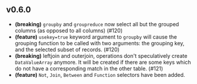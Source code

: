 ## v0.6.0

- **(breaking)** `groupby` and `groupreduce` now select all but the grouped columns (as opposed to all columns) (#120)
- **(feature)** `usekey=true` keyword argument to `groupby` will cause the grouping function to be called with two arguments: the grouping key, and the selected subset of records. (#120)
- **(breaking)** leftjoin and outerjoin, operations don't speculatively create `DataValueArray` anymore. It will be created if there are some keys which do not have a corresponding match in the other table. (#121)
- **(feature)** `Not`, `Join`, `Between` and `Function` selectors have been added.

